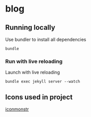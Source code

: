 # blog

## Running locally
Use bundler to install all dependencies

    bundle

### Run with live reloading
Launch with live reloading

    bundle exec jekyll server --watch

## Icons used in project
[iconmonstr](https://iconmonstr.com/)

